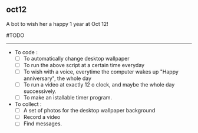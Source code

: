 ## oct12
A bot to wish her a happy 1 year at Oct 12!

#TODO
***

* To code :
  - [ ] To automatically change desktop wallpaper
  - [ ] To run the above script at a certain time everyday
  - [ ] To wish with a voice, everytime the computer wakes up "Happy anniversary", the whole day
  - [ ] To run a video at exactly 12 o clock, and maybe the whole day successively.
  - [ ] To make an istallable timer program.
  
* To collect :
  - [ ] A set of photos for the desktop wallpaper background
  - [ ] Record a video
  - [ ] Find messages.
